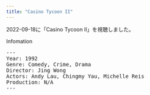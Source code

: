 ```yaml
---
title: "Casino Tycoon II"
---
```

2022-09-18に「Casino Tycoon II」を視聴しました。

Infomation
<pre>
---
Year: 1992
Genre: Comedy, Crime, Drama
Director: Jing Wong
Actors: Andy Lau, Chingmy Yau, Michelle Reis
Production: N/A
---
</pre>
